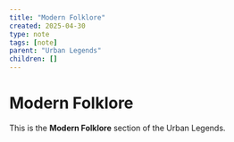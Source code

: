 ```yaml
---
title: "Modern Folklore"
created: 2025-04-30
type: note
tags: [note]
parent: "Urban Legends"
children: []
---
```


# Modern Folklore

This is the **Modern Folklore** section of the Urban Legends.
